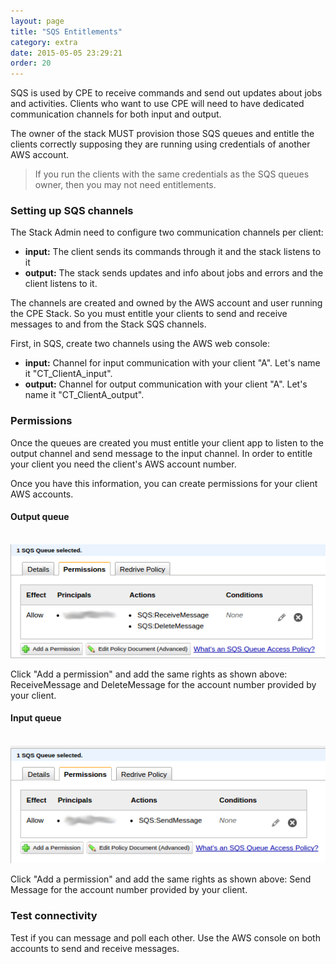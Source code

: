 ```yaml
---
layout: page
title: "SQS Entitlements"
category: extra
date: 2015-05-05 23:29:21
order: 20
---
```


SQS is used by CPE to receive commands and send out updates about jobs and activities. Clients who want to use CPE will need to have dedicated communication channels for both input and output.

The owner of the stack MUST provision those SQS queues and entitle the clients correctly supposing they are running using credentials of another AWS account.

> If you run the clients with the same credentials as the SQS queues owner, then you may not need entitlements. 

### Setting up SQS channels

The Stack Admin need to configure two communication channels per client:

   - **input:** The client sends its commands through it and the stack listens to it
   - **output:** The stack sends updates and info about jobs and errors and the client listens to it.

The channels are created and owned by the AWS account and user running the CPE Stack. So you must entitle your clients to send and receive messages to and from the Stack SQS channels.

First, in SQS, create two channels using the AWS web console:

   - **input:** Channel for input communication with your client "A". Let's name it "CT_ClientA_input".
   - **output:** Channel for output communication with your client "A". Let's name it "CT_ClientA_output".

### Permissions

Once the queues are created you must entitle your client app to listen to the output channel and send message to the input channel. In order to entitle your client you need the client's AWS account number.

Once you have this information, you can create permissions for your client AWS accounts.

#### Output queue

<br>
<img src="../images/queue1.png" />
<br>

Click "Add a permission" and add the same rights as shown above: ReceiveMessage and DeleteMessage for the account number provided by your client.

#### Input queue

<br>
<img src="../images/queue2.png" />
<br>

Click "Add a permission" and add the same rights as shown above: Send Message for the account number provided by your client.

### Test connectivity

Test if you can message and poll each other. Use the AWS console on both accounts to send and receive messages.

